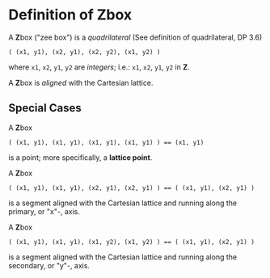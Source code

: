 Definition of Zbox
===================

A **Z**box ("zee box") is a _quadrilateral_ (See definition of quadrilateral, DP 3.6)

    ( (x1, y1), (x2, y1), (x2, y2), (x1, y2) )

where `x1`, `x2`, `y1`, `y2` are _integers_; i.e.: `x1`, `x2`, `y1`, `y2` in **Z**.

A **Z**box is _aligned_ with the Cartesian lattice.

Special Cases
-------------

A **Z**box

    ( (x1, y1), (x1, y1), (x1, y1), (x1, y1) ) == (x1, y1)
    
is a point; more specifically, a **lattice point**.

A **Z**box

    ( (x1, y1), (x1, y1), (x2, y1), (x2, y1) ) == ( (x1, y1), (x2, y1) )

is a segment aligned with the Cartesian lattice and running along the primary, or "x"-, axis.

A **Z**box

    ( (x1, y1), (x1, y1), (x1, y2), (x1, y2) ) == ( (x1, y1), (x2, y1) )

is a segment aligned with the Cartesian lattice and running along the secondary, or "y"-, axis.
